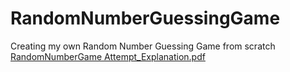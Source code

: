 # RandomNumberGuessingGame
Creating my own Random Number Guessing Game from scratch
[RandomNumberGame Attempt_Explanation.pdf](https://github.com/user-attachments/files/20805460/RandomNumberGame.Attempt_Explanation.pdf)
